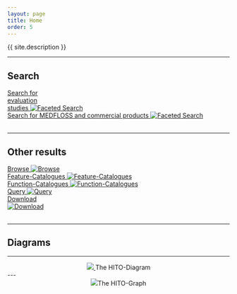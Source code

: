 ```yaml
---
layout: page
title: Home
order: 5
---
```


<p class="lead">{{ site.description }}</p>

---
## Search
<!--  -->
<div class="flexy">
<div class="flex-item">
  <a title="Faceted Search" href="https://hitontology.eu/search/">Search for <br> evaluation <br> studies
  <img title="Faceted Search" alt="Faceted Search" src="public/search.jpg">
</a>
</div>
<div class="flex-item">
  <a title="Faceted Search" href="https://hitontology.eu/search/softwareproduct.html">
  Search for MEDFLOSS and commercial products
  <img title="Faceted Search" alt="Faceted Search" src="public/search.jpg">
</a>
</div>
</div>
<br>

---
## Other results

<div class="flexy">
<div class="flex-item">
  <a title="Browse" href="https://hitontology.eu/ontology/">Browse
  <img title="Browse" alt="Browse" src="public/browse.png">
</a>
</div>
<div class="flex-item">
<a title="Feature-Catalogues" href="https://hitontology.eu/ontology/FeatureCatalogue">Feature-Catalogues
<img title="Feature-Catalogues" alt="Feature-Catalogues" src="public/catalogue.jpg">
</a>
</div>
<div class="flex-item">
<a title="Function-Catalogues" href="https://hitontology.eu/ontology/BbReferenceModelFunctionCatalogue">Function-Catalogues
<img title="Function-Catalogues" alt="Function-Catalogues" src="public/catalogue.jpg">
</a>
</div>
<div class="flex-item">
  <a title="Query" href= "https://hitontology.eu/sparql/">Query
  <img title="Query" alt="Query" src="public/sparql.png">
</a>
</div>
<div class="flex-item">
<a title="Download" href="https://raw.githubusercontent.com/hitontology/ontology/master/hito.ttl">Download <br>
<img title="Download" alt="Download" src="public/download.png">
</a>
</div>
</div>
<br>

---
## Diagrams

---
<center>
  <a href="public/HITontology_V1V2_2021-06-21.svg" target="_blank">
    <img src="public/HITontology_V1V2_2021-06-21.svg">
  </a>
  The HITO-Diagram
</center>
---
<center><img src="public/hito-graph.png">The HITO-Graph</center>
